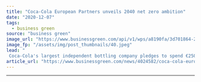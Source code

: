 ```yaml
---
title: "Coca-Cola European Partners unveils 2040 net zero ambition"
date: "2020-12-07"
tags: 
  - business green
source: "business green"
image_url: "https://www.businessgreen.com/api/v1/wps/a8190fa/3d701864-227d-449b-baba-c6b4d6a94c4d/4/14116775112-4bc95820bf-o-185x114.jpeg"
image_fp: "/assets/img/post_thumbnails/40.jpeg"
lead: "
 Coca-Cola's largest independent bottling company pledges to spend €250m over the next three years in order to achieve a 30 per cent emissions cut across its value chain by end of the decade ..."
article_url: "https://www.businessgreen.com/news/4024582/coca-cola-european-partners-unveils-2040-net-zero-ambition"
---
```


---

